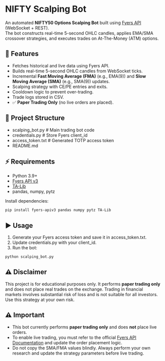# NIFTY Scalping Bot

An automated **NIFTY50 Options Scalping Bot** built using [Fyers API](https://myapi.fyers.in/docs/) (WebSocket + REST).  
The bot constructs real-time 5-second OHLC candles, applies EMA/SMA crossover strategies, and executes trades on At-The-Money (ATM) options.

## 🚀 Features
- Fetches historical and live data using Fyers API.
- Builds real-time 5-second OHLC candles from WebSocket ticks.
- Incremental **Fast Moving Average (FMA)** (e.g., EMA(9)) and **Slow Moving Average (SMA)** (e.g., SMA(9)) updates. 
- Scalping strategy with CE/PE entries and exits.
- Cooldown logic to prevent over-trading.
- Trade logs stored in CSV.
- ✅ **Paper Trading Only** (no live orders are placed).

## 📂 Project Structure
- scalping_bot.py # Main trading bot code
- credentials.py # Store Fyers client_id
- access_token.txt # Generated TOTP access token
- README.md

## ⚡ Requirements
- Python 3.9+
- [Fyers API v3](https://myapi.fyers.in/docs/)
- [TA-Lib](https://github.com/ta-lib/ta-lib-python)
- pandas, numpy, pytz

Install dependencies:
```bash
pip install fyers-apiv3 pandas numpy pytz TA-Lib
```

## ▶️ Usage
1. Generate your Fyers access token and save it in access_token.txt.
2. Update credentials.py with your client_id.
3. Run the bot:
```bash
python scalping_bot.py
```

## ⚠️ Disclaimer

This project is for educational purposes only.
It performs **paper trading only** and does not place real trades on the exchange.
Trading in financial markets involves substantial risk of loss and is not suitable for all investors.
Use this strategy at your own risk.

## ⚠️ Important
- This bot currently performs **paper trading only** and does **not** place live orders.  
- To enable live trading, you must refer to the official [Fyers API Documentation](https://myapi.fyers.in/docs/) and update the order placement logic.  
- Do not copy the SMA/FMA values blindly. Always perform your own research and update the strategy parameters before live trading.
